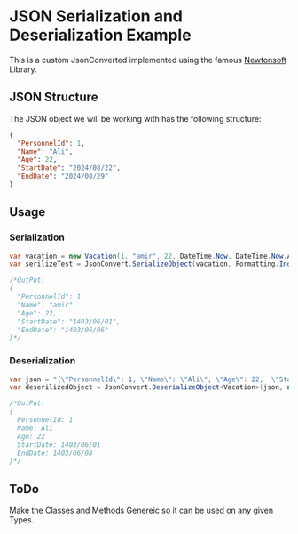 
# JSON Serialization and Deserialization Example

This is a custom JsonConverted implemented using the famous [Newtonsoft](https://www.newtonsoft.com/json) Library.

## JSON Structure

The JSON object we will be working with has the following structure:

```json
{
  "PersonnelId": 1,
  "Name": "Ali",
  "Age": 22,
  "StartDate": "2024/08/22",
  "EndDate": "2024/08/29"
}
```


## Usage

### Serialization
```C#
var vacation = new Vacation(1, "amir", 22, DateTime.Now, DateTime.Now.AddDays(+5));
var serilizeTest = JsonConvert.SerializeObject(vacation, Formatting.Indented, new PersianDateConverter());

/*OutPut:
{
  "PersonnelId": 1,
  "Name": "amir",
  "Age": 22,
  "StartDate": "1403/06/01",
  "EndDate": "1403/06/06"
}*/
```


### Deserialization
```C#
var json = "{\"PersonnelId\": 1, \"Name\": \"Ali\", \"Age\": 22,  \"StartDate\": \"2024/08/22\", \"EndDate\": \"2024/08/29\"}";
var deserilizedObject = JsonConvert.DeserializeObject<Vacation>(json, new PersianDateConverter());

/*OutPut:
{
  PersonnelId: 1
  Name: Ali
  Age: 22
  StartDate: 1403/06/01
  EndDate: 1403/06/08
}*/
```


## ToDo
Make the Classes and Methods Genereic so it can be used on any given Types.
